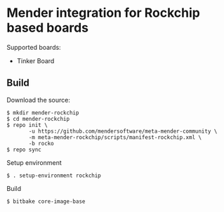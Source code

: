 # Mender integration for Rockchip based boards

Supported boards:

- Tinker Board

## Build

Download the source:

    $ mkdir mender-rockchip
    $ cd mender-rockchip
    $ repo init \
           -u https://github.com/mendersoftware/meta-mender-community \
           -m meta-mender-rockchip/scripts/manifest-rockchip.xml \
           -b rocko
    $ repo sync

Setup environment

    $ . setup-environment rockchip

Build

    $ bitbake core-image-base
